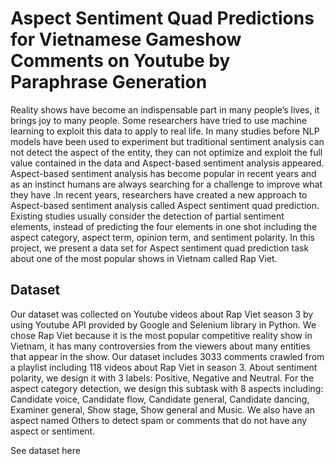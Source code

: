 # Aspect Sentiment Quad Predictions for Vietnamese Gameshow Comments on Youtube by Paraphrase Generation
Reality shows have become an indispensable part in many people’s lives, it brings joy to many people. Some researchers have tried to use machine learning to exploit this data to apply to real life. In many studies before NLP models have been used to experiment but traditional sentiment analysis can not detect the aspect of the entity, they can not optimize and exploit the full value contained in the data and Aspect-based sentiment analysis appeared. Aspect-based sentiment analysis has become popular in recent years and as an instinct humans are always searching for a challenge to improve what they have .In recent years, researchers have created a new approach to Aspect-based sentiment analysis called Aspect sentiment quad prediction. Existing studies usually consider the detection of partial sentiment elements, instead of predicting the four elements in one shot including the aspect category, aspect term, opinion term, and sentiment polarity. In this project, we present a data set for Aspect sentiment quad prediction task about one of the most popular shows in Vietnam called Rap Viet.

## Dataset
Our dataset was collected on Youtube videos about Rap Viet season 3 by using Youtube API provided by Google and Selenium library in Python. We chose Rap Viet because it is the most popular competitive reality show in Vietnam, it has many controversies from the viewers about many entities that appear in the show. Our dataset includes 3033 comments crawled from a playlist including 118 videos about Rap Viet in season 3. About sentiment polarity, we design it with 3 labels: Positive, Negative and Neutral. For the aspect category detection, we design this subtask with 8 aspects including: Candidate voice, Candidate flow, Candidate general, Candidate dancing, Examiner general, Show stage, Show general and Music. We also have an aspect named Others to detect spam or comments that do not have any aspect or sentiment.

See dataset here
